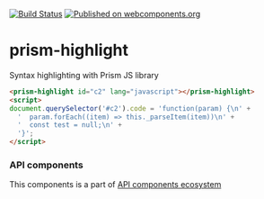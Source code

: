 [![Build Status](https://travis-ci.org/advanced-rest-client/prism-highlight.svg?branch=stage)](https://travis-ci.org/advanced-rest-client/prism-highlight)
[![Published on webcomponents.org](https://img.shields.io/badge/webcomponents.org-published-blue.svg)](https://www.webcomponents.org/element/advanced-rest-client/prism-highlight)

# prism-highlight

Syntax highlighting with Prism JS library

<!---
```
<custom-element-demo>
  <template>
    <link rel="import" href="prism-highlight.html">
    <next-code-block></next-code-block>
  </template>
</custom-element-demo>
```
-->

```html
<prism-highlight id="c2" lang="javascript"></prism-highlight>
<script>
document.querySelector('#c2').code = 'function(param) {\n' +
  '  param.forEach((item) => this._parseItem(item))\n' +
  '  const test = null;\n' +
  '}';
</script>
```

### API components

This components is a part of [API components ecosystem](https://elements.advancedrestclient.com/)
